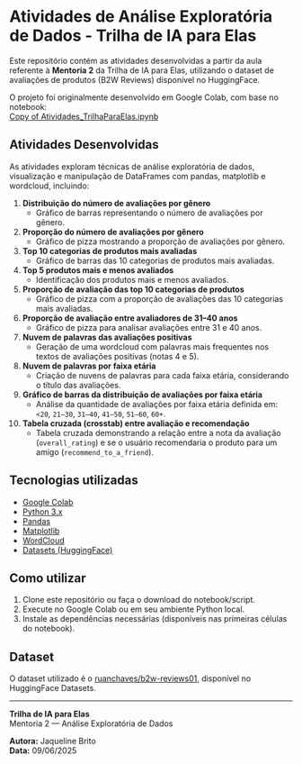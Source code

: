 # Atividades de Análise Exploratória de Dados - Trilha de IA para Elas

Este repositório contém as atividades desenvolvidas a partir da aula referente à **Mentoria 2** da Trilha de IA para Elas, utilizando o dataset de avaliações de produtos (B2W Reviews) disponível no HuggingFace.

O projeto foi originalmente desenvolvido em Google Colab, com base no notebook:  
[Copy of Atividades_TrilhaParaElas.ipynb](https://colab.research.google.com/drive/1q-bFzPaZM-O8_r1lK2dZYQzlyYoE4pEB?usp=sharing)

## Atividades Desenvolvidas

As atividades exploram técnicas de análise exploratória de dados, visualização e manipulação de DataFrames com pandas, matplotlib e wordcloud, incluindo:

1. **Distribuição do número de avaliações por gênero**  
   - Gráfico de barras representando o número de avaliações por gênero.
2. **Proporção do número de avaliações por gênero**  
   - Gráfico de pizza mostrando a proporção de avaliações por gênero.
3. **Top 10 categorias de produtos mais avaliadas**  
   - Gráfico de barras das 10 categorias de produtos mais avaliadas.
4. **Top 5 produtos mais e menos avaliados**  
   - Identificação dos produtos mais e menos avaliados.
5. **Proporção de avaliação das top 10 categorias de produtos**  
   - Gráfico de pizza com a proporção de avaliações das 10 categorias mais avaliadas.
6. **Proporção de avaliação entre avaliadores de 31–40 anos**  
   - Gráfico de pizza para analisar avaliações entre 31 e 40 anos.
7. **Nuvem de palavras das avaliações positivas**  
   - Geração de uma wordcloud com palavras mais frequentes nos textos de avaliações positivas (notas 4 e 5).
8. **Nuvem de palavras por faixa etária**  
   - Criação de nuvens de palavras para cada faixa etária, considerando o título das avaliações.
9. **Gráfico de barras da distribuição de avaliações por faixa etária**  
   - Análise da quantidade de avaliações por faixa etária definida em: `<20`, `21–30`, `31–40`, `41–50`, `51–60`, `60+`.
10. **Tabela cruzada (crosstab) entre avaliação e recomendação**  
    - Tabela cruzada demonstrando a relação entre a nota da avaliação (`overall_rating`) e se o usuário recomendaria o produto para um amigo (`recommend_to_a_friend`).

## Tecnologias utilizadas

- [Google Colab](https://colab.research.google.com/)
- [Python 3.x](https://www.python.org/)
- [Pandas](https://pandas.pydata.org/)
- [Matplotlib](https://matplotlib.org/)
- [WordCloud](https://github.com/amueller/word_cloud)
- [Datasets (HuggingFace)](https://huggingface.co/docs/datasets/)

## Como utilizar

1. Clone este repositório ou faça o download do notebook/script.
2. Execute no Google Colab ou em seu ambiente Python local.
3. Instale as dependências necessárias (disponíveis nas primeiras células do notebook).

## Dataset

O dataset utilizado é o [ruanchaves/b2w-reviews01](https://huggingface.co/datasets/ruanchaves/b2w-reviews01), disponível no HuggingFace Datasets.

---

**Trilha de IA para Elas**  
Mentoria 2 — Análise Exploratória de Dados

**Autora:** Jaqueline Brito  
**Data:** 09/06/2025  
